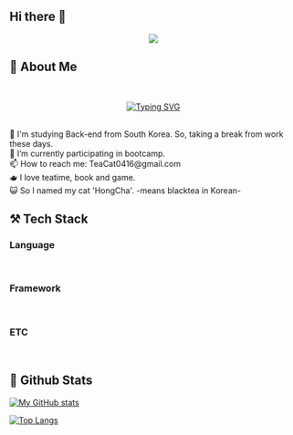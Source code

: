 ## Hi there 👋

<!--
**TeaT-Develop/TeaT-Develop* is a ✨ _special_ ✨ repository because its `README.md` (this file) appears on your GitHub profile.

Here are some ideas to get you started:

- 🔭 I'm taking a break from work these days.
- 🌱 I’m currently learning back-end Programming in bootcamp now.
- I want to be a Developer who is thinking about the user's position.
- 🤔 I’m looking for help with ...
- 💬 Ask me about ...
- 📫 How to reach me: TeaCat0416@gmail.com
- 😄 Pronouns: ...
- ⚡ Fun fact: ...
-->

<div align="center">
  <!--Header-->
  <img src="https://capsule-render.vercel.app/api?type=cylinder&color=auto&height=300&section=header&text=(●'◡'●)-nl-Good%20to%20see%20you.&fontSize=80" />
</div>


</div>

<div>
  <!--Body-->
  
  ## 🍵 About Me <br/>
  <br/>
  <p align="center">
<a href="https://git.io/typing-svg"><img src="https://readme-typing-svg.demolab.com?font=Noto+Sans&weight=700&pause=500&color=FFA8A8&center=true&vCenter=true&multiline=true&repeat=false&width=800&height=70&lines=Hello!+I'm+TeaCat.+%2F+TeaT+or+TT+for+short.;I+aim+to+become+a+Full-stack+Engineer+who+is+thinking+about+the+user's+position." alt="Typing SVG" /></a>
    </p>
    <br/>
    🔭 I'm studying Back-end from South Korea. So, taking a break from work these days. <br/> 
    🌱 I’m currently participating in bootcamp.   <br/>
    📫 How to reach me: TeaCat0416@gmail.com   <br/>
    🫖 I love teatime, book and game.   <br/>
    😺 So I named my cat 'HongCha'. -means blacktea in Korean-
  <br/>
  
  ## ⚒️ Tech Stack
  ### Language
  <!--언어
  <!--Python
  <img src="https://img.shields.io/badge/Python-3776AB?style=flat-square&logo=Python&logoColor=white"/>
  <!--JavaScript
  <img src="https://img.shields.io/badge/JavaScript-F7DF1E?style=flat-square&logo=JavaScript&logoColor=white"/>
  <!--HTML5
  <img src="https://img.shields.io/badge/HTML5-E34F26?style=flat-square&logo=HTML5&logoColor=white"/>
  <!--CSS
  <img src="https://img.shields.io/badge/CSS3-1572B6?style=flat-square&logo=CSS3&logoColor=white"/>
  -->
  <br/>
  
  ### Framework
  <!--프레임워크
  <!--Flask
  <img src="https://img.shields.io/badge/Flask-000000?style=flat-square&logo=Flask&logoColor=white"/>
  <!--Django
  <img src="https://img.shields.io/badge/Django-092E20?style=flat-square&logo=Django&logoColor=white"/>
  -->
  <br/>

  
  ### ETC
  <!--그 외
  <!--Amazon AWS 오류 (링크삭제된듯함)
  <img src="https://img.shields.io/badge/Amazon AWS-232F3E?style=flat-square&logo=Amazon AWS&logoColor=white"/>
  <!--MySQL
  <img src="https://img.shields.io/badge/MySQL-4479A1?style=flat-square&logo=MySQL&logoColor=white"/>
  -->
  
  <br/>
  
  ## 🤔 Github Stats
 
[![My GitHub stats](https://github-readme-stats.vercel.app/api?username=Teat-Develop)](https://github.com/anuraghazra/github-readme-stats)
 
 [![Top Langs](https://github-readme-stats.vercel.app/api/top-langs/?username=TeaT-Develop)](https://github.com/anuraghazra/github-readme-stats)


<!--
** ** is a ✨ _special_ ✨ repository because its `README.md` (this file) appears on your GitHub profile.

Here are some ideas to get you started:
- Hi there 👋
- 🔭 I’m currently working on ...
- 🌱 I’m currently learning ...
- 👯 I’m looking to collaborate on ...
- 🤔 I’m looking for help with ...
- 💬 Ask me about ...
- 📫 How to reach me: ...
- 😄 Pronouns: ...
- ⚡ Fun fact: ...
-->

